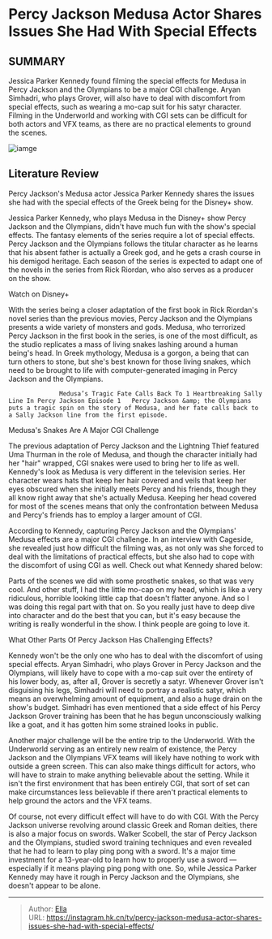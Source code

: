 # Percy Jackson Medusa Actor Shares Issues She Had With Special Effects


## SUMMARY 



  Jessica Parker Kennedy found filming the special effects for Medusa in Percy Jackson and the Olympians to be a major CGI challenge.   Aryan Simhadri, who plays Grover, will also have to deal with discomfort from special effects, such as wearing a mo-cap suit for his satyr character.   Filming in the Underworld and working with CGI sets can be difficult for both actors and VFX teams, as there are no practical elements to ground the scenes.  

![iamge](https://static1.srcdn.com/wordpress/wp-content/uploads/2023/12/jessica-parker-kennedy-as-medusa-in-percy-jackson-and-the-olympians.jpeg)

## Literature Review
Percy Jackson&#39;s Medusa actor Jessica Parker Kennedy shares the issues she had with the special effects of the Greek being for the Disney&#43; show.




Jessica Parker Kennedy, who plays Medusa in the Disney&#43; show Percy Jackson and the Olympians, didn&#39;t have much fun with the show&#39;s special effects. The fantasy elements of the series require a lot of special effects. Percy Jackson and the Olympians follows the titular character as he learns that his absent father is actually a Greek god, and he gets a crash course in his demigod heritage. Each season of the series is expected to adapt one of the novels in the series from Rick Riordan, who also serves as a producer on the show.




Watch on Disney&#43;

With the series being a closer adaptation of the first book in Rick Riordan&#39;s novel series than the previous movies, Percy Jackson and the Olympians presents a wide variety of monsters and gods. Medusa, who terrorized Percy Jackson in the first book in the series, is one of the most difficult, as the studio replicates a mass of living snakes lashing around a human being&#39;s head. In Greek mythology, Medusa is a gorgon, a being that can turn others to stone, but she&#39;s best known for those living snakes, which need to be brought to life with computer-generated imaging in Percy Jackson and the Olympians.

                  Medusa’s Tragic Fate Calls Back To 1 Heartbreaking Sally Line In Percy Jackson Episode 1   Percy Jackson &amp; the Olympians puts a tragic spin on the story of Medusa, and her fate calls back to a Sally Jackson line from the first episode.    


 Medusa&#39;s Snakes Are A Major CGI Challenge 
         




The previous adaptation of Percy Jackson and the Lightning Thief featured Uma Thurman in the role of Medusa, and though the character initially had her &#34;hair&#34; wrapped, CGI snakes were used to bring her to life as well. Kennedy&#39;s look as Medusa is very different in the television series. Her character wears hats that keep her hair covered and veils that keep her eyes obscured when she initially meets Percy and his friends, though they all know right away that she&#39;s actually Medusa. Keeping her head covered for most of the scenes means that only the confrontation between Medusa and Percy&#39;s friends has to employ a larger amount of CGI.

According to Kennedy, capturing Percy Jackson and the Olympians&#39; Medusa effects are a major CGI challenge. In an interview with Cageside, she revealed just how difficult the filming was, as not only was she forced to deal with the limitations of practical effects, but she also had to cope with the discomfort of using CGI as well. Check out what Kennedy shared below:





Parts of the scenes we did with some prosthetic snakes, so that was very cool. And other stuff, I had the little mo-cap on my head, which is like a very ridiculous, horrible looking little cap that doesn&#39;t flatter anyone. And so I was doing this regal part with that on. So you really just have to deep dive into character and do the best that you can, but it&#39;s easy because the writing is really wonderful in the show. I think people are going to love it.



 



 What Other Parts Of Percy Jackson Has Challenging Effects? 
         

Kennedy won&#39;t be the only one who has to deal with the discomfort of using special effects. Aryan Simhadri, who plays Grover in Percy Jackson and the Olympians, will likely have to cope with a mo-cap suit over the entirety of his lower body, as, after all, Grover is secretly a satyr. Whenever Grover isn&#39;t disguising his legs, Simhadri will need to portray a realistic satyr, which means an overwhelming amount of equipment, and also a huge drain on the show&#39;s budget. Simhadri has even mentioned that a side effect of his Percy Jackson Grover training has been that he has begun unconsciously walking like a goat, and it has gotten him some strained looks in public.




Another major challenge will be the entire trip to the Underworld. With the Underworld serving as an entirely new realm of existence, the Percy Jackson and the Olympians VFX teams will likely have nothing to work with outside a green screen. This can also make things difficult for actors, who will have to strain to make anything believable about the setting. While it isn&#39;t the first environment that has been entirely CGI, that sort of set can make circumstances less believable if there aren&#39;t practical elements to help ground the actors and the VFX teams.

Of course, not every difficult effect will have to do with CGI. With the Percy Jackson universe revolving around classic Greek and Roman deities, there is also a major focus on swords. Walker Scobell, the star of Percy Jackson and the Olympians, studied sword training techniques and even revealed that he had to learn to play ping pong with a sword. It&#39;s a major time investment for a 13-year-old to learn how to properly use a sword — especially if it means playing ping pong with one. So, while Jessica Parker Kennedy may have it rough in Percy Jackson and the Olympians, she doesn&#39;t appear to be alone.






---

> Author: [Ella](https://instagram.hk.cn/)  
> URL: https://instagram.hk.cn/tv/percy-jackson-medusa-actor-shares-issues-she-had-with-special-effects/  

